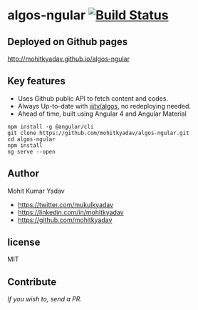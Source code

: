 # algos-ngular     [![Build Status](https://travis-ci.com/mohitkyadav/algos-ngular.svg?token=pLJkWav1wbnbGfoLfZtG&branch=master)](https://travis-ci.com/mohitkyadav/algos-ngular)

## Deployed on Github pages
http://mohitkyadav.github.io/algos-ngular

## Key features
* Uses Github public API to fetch content and codes.
* Always Up-to-date with [iiitv/algos](https://github.com/iiitv/algos), no redeploying needed.
* Ahead of time, built using Angular 4 and Angular Material

```
npm install -g @angular/cli
git clone https://github.com/mohitkyadav/algos-ngular.git
cd algos-ngular
npm install
ng serve --open
```


## Author

Mohit Kumar Yadav

* https://twitter.com/mukulkyadav
* https://linkedin.com/in/mohitkyadav
* https://github.com/mohitkyadav

## license

MIT

## Contribute
*If you wish to, send a PR.*
